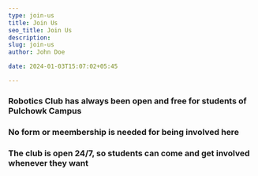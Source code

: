 ```yaml
---
type: join-us
title: Join Us
seo_title: Join Us
description: 
slug: join-us
author: John Doe

date: 2024-01-03T15:07:02+05:45

---
```


### Robotics Club has always been open and free for students of Pulchowk Campus

### No form or meembership is needed for being involved here

### The club is open 24/7, so students can come and get involved whenever they want
